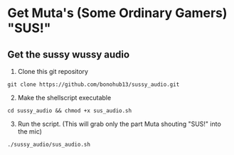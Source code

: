 # Get Muta's (Some Ordinary Gamers) "SUS!"

## Get the **sussy wussy** audio
1. Clone this git repository
```
git clone https://github.com/bonohub13/sussy_audio.git
```
2. Make the shellscript executable
```
cd sussy_audio && chmod +x sus_audio.sh
```
3. Run the script. (This will grab only the part Muta shouting "SUS!" into the mic)
```
./sussy_audio/sus_audio.sh
```
